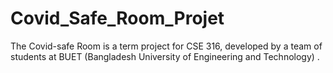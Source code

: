 # Covid_Safe_Room_Projet
The Covid-safe Room is a term project for CSE 316, developed by a team of students at BUET (Bangladesh University of Engineering and Technology) .
